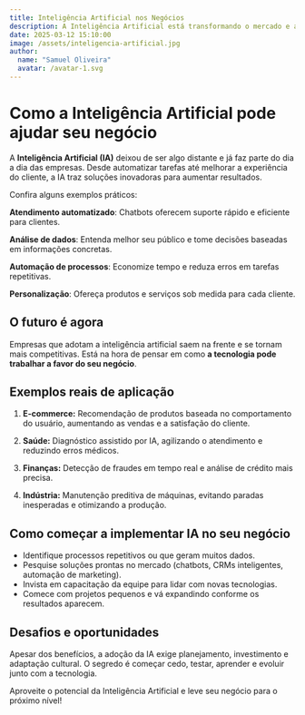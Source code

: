 ```yaml
---
title: Inteligência Artificial nos Negócios
description: A Inteligência Artificial está transformando o mercado e abrindo novas oportunidades para empresas de todos os tamanhos. Saiba como aplicar na sua estratégia.
date: 2025-03-12 15:10:00
image: /assets/inteligencia-artificial.jpg
author:
  name: "Samuel Oliveira"
  avatar: /avatar-1.svg
---
```


# Como a Inteligência Artificial pode ajudar seu negócio

A **Inteligência Artificial (IA)** deixou de ser algo distante e já faz parte do dia a dia das empresas. Desde automatizar tarefas até melhorar a experiência do cliente, a IA traz soluções inovadoras para aumentar resultados.

Confira alguns exemplos práticos:

**Atendimento automatizado**: Chatbots oferecem suporte rápido e eficiente para clientes.

**Análise de dados**: Entenda melhor seu público e tome decisões baseadas em informações concretas.

**Automação de processos**: Economize tempo e reduza erros em tarefas repetitivas.

**Personalização**: Ofereça produtos e serviços sob medida para cada cliente.

## O futuro é agora

Empresas que adotam a inteligência artificial saem na frente e se tornam mais competitivas. Está na hora de pensar em como **a tecnologia pode trabalhar a favor do seu negócio**.

## Exemplos reais de aplicação

1. **E-commerce:** Recomendação de produtos baseada no comportamento do usuário, aumentando as vendas e a satisfação do cliente.

2. **Saúde:** Diagnóstico assistido por IA, agilizando o atendimento e reduzindo erros médicos.

3. **Finanças:** Detecção de fraudes em tempo real e análise de crédito mais precisa.

4. **Indústria:** Manutenção preditiva de máquinas, evitando paradas inesperadas e otimizando a produção.

## Como começar a implementar IA no seu negócio

- Identifique processos repetitivos ou que geram muitos dados.
- Pesquise soluções prontas no mercado (chatbots, CRMs inteligentes, automação de marketing).
- Invista em capacitação da equipe para lidar com novas tecnologias.
- Comece com projetos pequenos e vá expandindo conforme os resultados aparecem.

## Desafios e oportunidades

Apesar dos benefícios, a adoção da IA exige planejamento, investimento e adaptação cultural. O segredo é começar cedo, testar, aprender e evoluir junto com a tecnologia.

Aproveite o potencial da Inteligência Artificial e leve seu negócio para o próximo nível!

